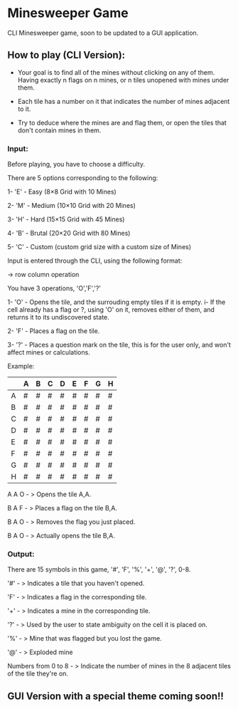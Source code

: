 # Minesweeper Game
CLI Minesweeper game, soon to be updated to a GUI application.


## How to play (CLI Version):

- Your goal is to find all of the mines without clicking on any of them. Having exactly n flags on n mines, or n tiles unopened with mines under them.

- Each tile has a number on it that indicates the number of mines adjacent to it.

- Try to deduce where the mines are and flag them, or open the tiles that don't contain mines in them.


### Input: 

Before playing, you have to choose a difficulty.

There are 5 options corresponding to the following:

1- 'E' - Easy (8×8 Grid with 10 Mines)

2- 'M' - Medium (10×10 Grid with 20 Mines)

3- 'H' - Hard (15×15 Grid with 45 Mines)

4- 'B' - Brutal (20×20 Grid with 80 Mines)

5- 'C' - Custom (custom grid size with a custom size of Mines)

Input is entered through the CLI, using the following format:

-> row column operation

You have 3 operations, 'O','F','?'

1- 'O' - Opens the tile, and the surrouding empty tiles if it is empty.
    i- If the cell already has a flag or ?, using 'O' on it, removes either of them, and returns it to its undiscovered state.
    
2- 'F' - Places a flag on the tile.

3- '?' - Places a question mark on the tile, this is for the user only, and won't affect mines or calculations.

Example:

|  | A | B | C | D | E | F | G | H |
|--|---|---|---|---|---|---|---|---|
|A | # | # | # | # | # | # | # | # | 
|B | # | # | # | # | # | # | # | # | 
|C | # | # | # | # | # | # | # | # | 
|D | # | # | # | # | # | # | # | # | 
|E | # | # | # | # | # | # | # | # | 
|F | # | # | # | # | # | # | # | # | 
|G | # | # | # | # | # | # | # | # | 
|H | # | # | # | # | # | # | # | # | 

A A O - > Opens the tile A,A.

B A F - > Places a flag on the tile B,A.

B A O - > Removes the flag you just placed.

B A O - > Actually opens the tile B,A.

### Output: 

There are 15 symbols in this game, '#', 'F', '%', '+', '@', '?', 0-8.

'#' - > Indicates a tile that you haven't opened.

'F' - > Indicates a flag in the corresponding tile.

'+' - > Indicates a mine in the corresponding tile.

'?' - > Used by the user to state ambiguity on the cell it is placed on.

'%' - > Mine that was flagged but you lost the game.

'@' - > Exploded mine

Numbers from 0 to 8 - > Indicate the number of mines in the 8 adjacent tiles of the tile they're on.

## GUI Version with a special theme coming soon!!
